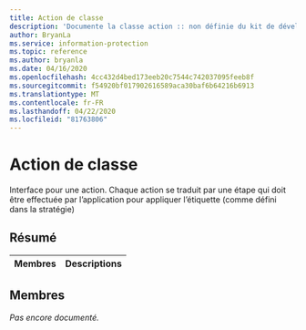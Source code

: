 ```yaml
---
title: Action de classe
description: 'Documente la classe action :: non définie du kit de développement logiciel (SDK) Microsoft Information Protection (MIP).'
author: BryanLa
ms.service: information-protection
ms.topic: reference
ms.author: bryanla
ms.date: 04/16/2020
ms.openlocfilehash: 4cc432d4bed173eeb20c7544c742037095feeb8f
ms.sourcegitcommit: f54920bf017902616589aca30baf6b64216b6913
ms.translationtype: MT
ms.contentlocale: fr-FR
ms.lasthandoff: 04/22/2020
ms.locfileid: "81763806"
---
```

# <a name="class-action"></a>Action de classe 
Interface pour une action. Chaque action se traduit par une étape qui doit être effectuée par l’application pour appliquer l’étiquette (comme défini dans la stratégie)
  
## <a name="summary"></a>Résumé
 Membres                        | Descriptions                                
--------------------------------|---------------------------------------------
  
## <a name="members"></a>Membres
_Pas encore documenté._
